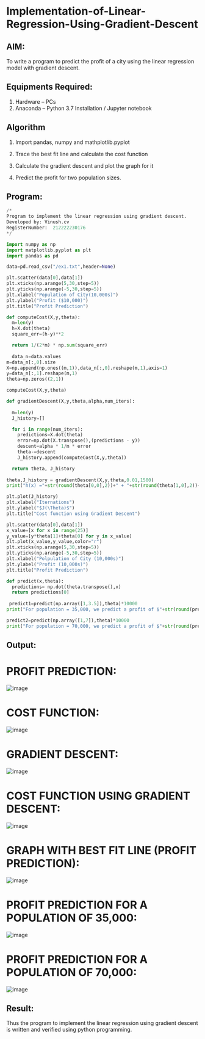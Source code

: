 # Implementation-of-Linear-Regression-Using-Gradient-Descent

## AIM:
To write a program to predict the profit of a city using the linear regression model with gradient descent.

## Equipments Required:
1. Hardware – PCs
2. Anaconda – Python 3.7 Installation / Jupyter notebook

## Algorithm

1. Import pandas, numpy and mathplotlib.pyplot

2. Trace the best fit line and calculate the cost function

3. Calculate the gradient descent and plot the graph for it

4. Predict the profit for two population sizes.

## Program:
```python
/*
Program to implement the linear regression using gradient descent.
Developed by: Vinush.cv
RegisterNumber:  212222230176
*/

import numpy as np
import matplotlib.pyplot as plt
import pandas as pd

data=pd.read_csv("/ex1.txt",header=None)

plt.scatter(data[0],data[1])
plt.xticks(np.arange(5,30,step=5))
plt.yticks(np.arange(-5,30,step=5))
plt.xlabel("Population of City(10,000s)")
plt.ylabel("Profit ($10,000)")
plt.title("Profit Prediction")

def computeCost(X,y,theta):
  m=len(y)
  h=X.dot(theta)  
  square_err=(h-y)**2 

  return 1/(2*m) * np.sum(square_err)  
  
  data_n=data.values
m=data_n[:,0].size
X=np.append(np.ones((m,1)),data_n[:,0].reshape(m,1),axis=1)
y=data_n[:,1].reshape(m,1)
theta=np.zeros((2,1))

computeCost(X,y,theta)   

def gradientDescent(X,y,theta,alpha,num_iters):
  
  m=len(y)
  J_history=[]

  for i in range(num_iters):
    predictions=X.dot(theta)
    error=np.dot(X.transpose(),(predictions - y))
    descent=alpha * 1/m * error
    theta-=descent
    J_history.append(computeCost(X,y,theta))

  return theta, J_history
  
theta,J_history = gradientDescent(X,y,theta,0.01,1500)
print("h(x) ="+str(round(theta[0,0],2))+" + "+str(round(theta[1,0],2))+"x1")

plt.plot(J_history)
plt.xlabel("Iternations")
plt.ylabel("$J(\Theta)$")
plt.title("Cost function using Gradient Descent")

plt.scatter(data[0],data[1])
x_value=[x for x in range(25)]
y_value=[y*theta[1]+theta[0] for y in x_value]
plt.plot(x_value,y_value,color="r")
plt.xticks(np.arange(5,30,step=5))
plt.yticks(np.arange(-5,30,step=5))
plt.xlabel("Polpulation of City (10,000s)")
plt.ylabel("Profit (10,000s)")
plt.title("Profit Prediction")

def predict(x,theta):
  predictions= np.dot(theta.transpose(),x)
  return predictions[0]
  
 predict1=predict(np.array([1,3.5]),theta)*10000
print("For population = 35,000, we predict a profit of $"+str(round(predict1,0)))

predict2=predict(np.array([1,7]),theta)*10000
print("For population = 70,000, we predict a profit of $"+str(round(predict2,0)))
```

## Output:
# PROFIT PREDICTION:

![image](https://github.com/vinushcv/Implementation-of-Linear-Regression-Using-Gradient-Descent/assets/113975318/663312e7-94b6-4eaa-a129-c459b49ed615)

# COST FUNCTION:

![image](https://github.com/vinushcv/Implementation-of-Linear-Regression-Using-Gradient-Descent/assets/113975318/80e46782-b5c5-4a5a-b96f-80e613f6597e)

# GRADIENT DESCENT:

![image](https://github.com/vinushcv/Implementation-of-Linear-Regression-Using-Gradient-Descent/assets/113975318/389e7faa-3048-4f54-a7b8-3247cb2cbfaa)

# COST FUNCTION USING GRADIENT DESCENT:

![image](https://github.com/vinushcv/Implementation-of-Linear-Regression-Using-Gradient-Descent/assets/113975318/64093117-4b4f-4269-9705-eee75865101c)

# GRAPH WITH BEST FIT LINE (PROFIT PREDICTION):

![image](https://github.com/vinushcv/Implementation-of-Linear-Regression-Using-Gradient-Descent/assets/113975318/12e8d36c-ad89-41f3-8efb-2f704691361d)

# PROFIT PREDICTION FOR A POPULATION OF 35,000:

![image](https://github.com/vinushcv/Implementation-of-Linear-Regression-Using-Gradient-Descent/assets/113975318/238ff11e-0de9-45f4-8253-aa9b8367f400)

# PROFIT PREDICTION FOR A POPULATION OF 70,000:

![image](https://github.com/vinushcv/Implementation-of-Linear-Regression-Using-Gradient-Descent/assets/113975318/fdfa4649-75d3-47e4-9fc8-d41286f2699c)


## Result:
Thus the program to implement the linear regression using gradient descent is written and verified using python programming.
